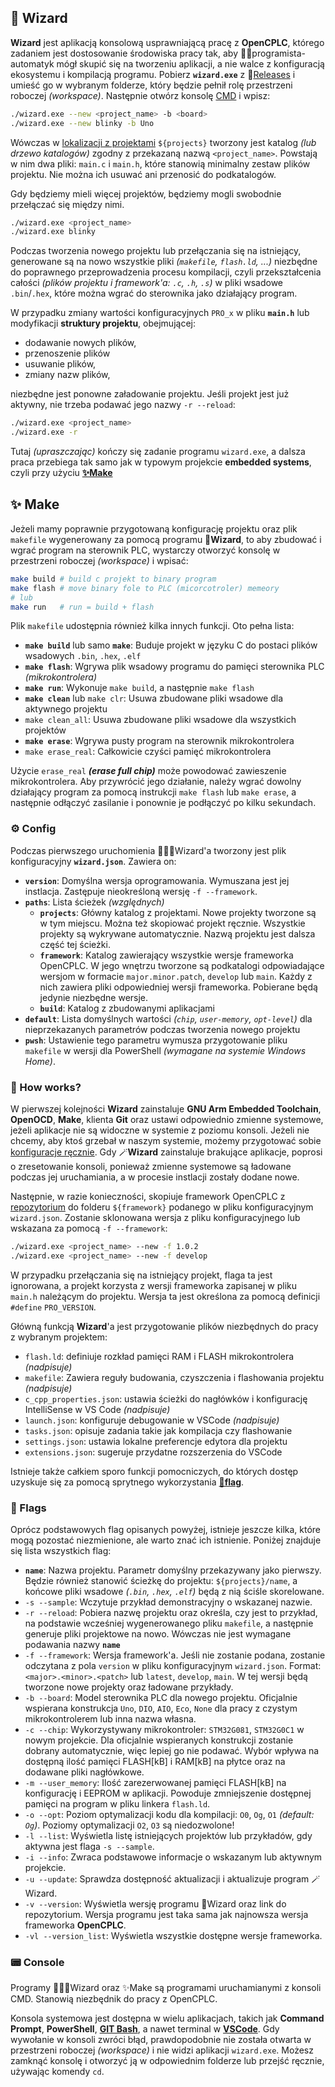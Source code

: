 ## 🔮 Wizard

**Wizard** jest aplikacją konsolową usprawniającą pracę z **OpenCPLC**, którego zadaniem jest dostosowanie środowiska pracy tak, aby 👨‍💻programista-automatyk mógł skupić się na tworzeniu aplikacji, a nie walce z konfiguracją ekosystemu i kompilacją programu. Pobierz **`wizard.exe`** z 🚀[Releases](https://github.com/OpenCPLC/Wizard/releases) i umieść go w wybranym folderze, który będzie pełnił rolę przestrzeni roboczej _(workspace)_. Następnie otwórz konsolę [CMD](#-console) i wpisz:

```bash
./wizard.exe --new <project_name> -b <board>
./wizard.exe --new blinky -b Uno
```

Wówczas w [lokalizacji z projektami](#️-config) `${projects}` tworzony jest katalog _(lub drzewo katalogów)_ zgodny z przekazaną nazwą `<project_name>`. Powstają w nim dwa pliki: `main.c` i `main.h`, które stanowią minimalny zestaw plików projektu. Nie można ich usuwać ani przenosić do podkatalogów.

Gdy będziemy mieli więcej projektów, będziemy mogli swobodnie przełączać się między nimi.

```bash
./wizard.exe <project_name>
./wizard.exe blinky
```

Podczas tworzenia nowego projektu lub przełączania się na istniejący, generowane są na nowo wszystkie pliki _(`makefile`, `flash.ld`, ...)_ niezbędne do poprawnego przeprowadzenia procesu kompilacji, czyli przekształcenia całości _(plików projektu i framework'a: `.c`, `.h`, `.s`)_ w pliki wsadowe `.bin`/`.hex`, które można wgrać do sterownika jako działający program.

W przypadku zmiany wartości konfiguracyjnych `PRO_x` w pliku **`main.h`** lub modyfikacji **struktury projektu**, obejmującej:

- dodawanie nowych plików,
- przenoszenie plików
- usuwanie plików,
- zmiany nazw plików,

niezbędne jest ponowne załadowanie projektu. Jeśli projekt jest już aktywny, nie trzeba podawać jego nazwy `-r --reload`:

```bash
./wizard.exe <project_name>
./wizard.exe -r
```

Tutaj _(upraszczając)_ kończy się zadanie programu `wizard.exe`, a dalsza praca przebiega tak samo jak w typowym projekcie **embedded systems**, czyli przy użyciu [**✨Make**](#-make)

## ✨ Make

Jeżeli mamy poprawnie przygotowaną konfigurację projektu oraz plik `makefile` wygenerowany za pomocą programu 🔮**Wizard**, to aby zbudować i wgrać program na sterownik PLC, wystarczy otworzyć konsolę w przestrzeni roboczej _(workspace)_ i wpisać:

```bash
make build # build c projekt to binary program
make flash # move binary fole to PLC (micorcotroler) memeory
# lub
make run   # run = build + flash
```

Plik `makefile` udostępnia również kilka innych funkcji. Oto pełna lista:

- **`make build`** lub samo **`make`**: Buduje projekt w języku C do postaci plików wsadowych `.bin`, `.hex`, `.elf`
- **`make flash`**: Wgrywa plik wsadowy programu do pamięci sterownika PLC _(mikrokontrolera)_
- **`make run`**: Wykonuje `make build`, a następnie `make flash`
- **`make clean`** lub `make clr`: Usuwa zbudowane pliki wsadowe dla aktywnego projektu
- `make clean_all`: Usuwa zbudowane pliki wsadowe dla wszystkich projektów
- **`make erase`**: Wgrywa pusty program na sterownik mikrokontrolera
- `make erase_real`: Całkowicie czyści pamięć mikrokontrolera

Użycie `erase_real` **_(erase full chip)_** może powodować zawieszenie mikrokontrolera. Aby przywrócić jego działanie, należy wgrać dowolny działający program za pomocą instrukcji `make flash` lub `make erase`, a następnie odłączyć zasilanie i ponownie je podłączyć po kilku sekundach.

### ⚙️ Config

Podczas pierwszego uruchomienia 🧙🏼‍♂️Wizard'a tworzony jest plik konfiguracyjny **`wizard.json`**. Zawiera on:

- **`version`**: Domyślna wersja oprogramowania. Wymuszana jest jej instlacja. Zastępuje nieokreśloną wersję `-f --framework`.
- **`paths`**: Lista ścieżek _(względnych)_
  - **`projects`**: Główny katalog z projektami. Nowe projekty tworzone są w tym miejscu. Można też skopiować projekt ręcznie. Wszystkie projekty są wykrywane automatycznie. Nazwą projektu jest dalsza część tej ścieżki.
  - **`framework`**: Katalog zawierający wszystkie wersje frameworka OpenCPLC. W jego wnętrzu tworzone są podkatalogi odpowiadające wersjom w formacie `major.minor.patch`, `develop` lub `main`. Każdy z nich zawiera pliki odpowiedniej wersji frameworka. Pobierane będą jedynie niezbędne wersje.
  - **`build`**: Katalog z zbudowanymi aplikacjami
- **`default`**: Lista domyślnych wartości _(`chip`, `user-memory`, `opt-level`)_ dla nieprzekazanych parametrów podczas tworzenia nowego projektu 
- **`pwsh`**: Ustawienie tego parametru wymusza przygotowanie pliku `makefile` w wersji dla PowerShell _(wymagane na systemie Windows Home)_.

### 🤔 How works?

W pierwszej kolejności **Wizard** zainstaluje **GNU Arm Embedded Toolchain**, **OpenOCD**, **Make**, klienta **Git** oraz ustawi odpowiednio zmienne systemowe, jeżeli aplikacje nie są widoczne w systemie z poziomu konsoli. Jeżeli nie chcemy, aby ktoś grzebał w naszym systemie, możemy przygotować sobie [konfiguracje ręcznie](readme-install.md). Gdy 🪄**Wizard** zainstaluje brakujące aplikacje, poprosi o zresetowanie konsoli, ponieważ zmienne systemowe są ładowane podczas jej uruchamiania, a w procesie instlacji zostały dodane nowe.

Następnie, w razie konieczności, skopiuje framework OpenCPLC z [repozytorium](https://github.com/OpenCPLC/Framework) do folderu `${framework}` podanego w pliku konfiguracyjnym `wizard.json`. Zostanie sklonowana wersja z pliku konfiguracyjnego lub wskazana za pomocą `-f --framework`:

```bash
./wizard.exe <project_name> --new -f 1.0.2
./wizard.exe <project_name> --new -f develop
```

W przypadku przełączania się na istniejący projekt, flaga ta jest ignorowana, a projekt korzysta z wersji frameworka zapisanej w pliku `main.h` należącym do projektu. Wersja ta jest określona za pomocą definicji `#define` `PRO_VERSION`.

Główną funkcją **Wizard**'a jest przygotowanie plików niezbędnych do pracy z wybranym projektem:

- `flash.ld`: definiuje rozkład pamięci RAM i FLASH mikrokontrolera _(nadpisuje)_
- `makefile`: Zawiera reguły budowania, czyszczenia i flashowania projektu _(nadpisuje)_
- `c_cpp_properties.json`: ustawia ścieżki do nagłówków i konfigurację IntelliSense w VS Code _(nadpisuje)_
- `launch.json`: konfiguruje debugowanie w VSCode _(nadpisuje)_
- `tasks.json`: opisuje zadania takie jak kompilacja czy flashowanie
- `settings.json`: ustawia lokalne preferencje edytora dla projektu
- `extensions.json`: sugeruje przydatne rozszerzenia do VSCode

Istnieje także całkiem sporo funkcji pomocniczych, do których dostęp uzyskuje się za pomocą sprytnego wykorzystania [**🚩flag**](#-flags).

### 🚩 Flags

Oprócz podstawowych flag opisanych powyżej, istnieje jeszcze kilka, które mogą pozostać niezmienione, ale warto znać ich istnienie. Poniżej znajduje się lista wszystkich flag:

- **`name`**: Nazwa projektu. Parametr domyślny przekazywany jako pierwszy. Będzie również stanowić ścieżkę do projektu: `${projects}/name`, a końcowe pliki wsadowe _(`.bin`, `.hex`, `.elf`)_ będą z nią ściśle skorelowane.
- `-s --sample`: Wczytuje przykład demonstracyjny o wskazanej nazwie. 
- `-r --reload`: Pobiera nazwę projektu oraz określa, czy jest to przykład, na podstawie wcześniej wygenerowanego pliku `makefile`, a następnie generuje pliki projektowe na nowo. Wówczas nie jest wymagane podawania nazwy **`name`**
- `-f --framework`: Wersja framework'a. Jeśli nie zostanie podana, zostanie odczytana z pola `version` w pliku konfiguracyjnym `wizard.json`. Format: `<major>.<minor>.<patch>` lub `latest`, `develop`, `main`. W tej wersji będą tworzone nowe projekty oraz ładowane przykłady.
- `-b --board`: Model sterownika PLC dla nowego projektu. Oficjalnie wspierana konstrukcja `Uno`, `DIO`, `AIO`, `Eco`, `None` dla pracy z czystym mikrokontrolerem lub inna nazwa własna.
- `-c --chip`: Wykorzystywany mikrokontroler: `STM32G081`, `STM32G0C1` w nowym projekcie. Dla oficjalnie wspieranych konstrukcji zostanie dobrany automatycznie, więc lepiej go nie podawać. Wybór wpływa na dostępną ilość pamięci FLASH[kB] i RAM[kB] na płytce oraz na dodawane pliki nagłówkowe.
- `-m --user_memory`: Ilość zarezerwowanej pamięci FLASH[kB] na konfigurację i EEPROM w aplikacji. Powoduje zmniejszenie dostępnej pamięci na program w pliku linkera `flash.ld`.
- `-o --opt`: Poziom optymalizacji kodu dla kompilacji: `O0`, `Og`, `O1` _(default: `Og`)_. Poziomy optymalizacji `O2`, `O3` są niedozwolone!
- `-l --list`: Wyświetla listę istniejących projektów lub przykładów, gdy aktywna jest flaga `-s --sample`.
- `-i --info`: Zwraca podstawowe informacje o wskazanym lub aktywnym projekcie.  
- `-u --update`: Sprawdza dostępność aktualizacji i aktualizuje program 🪄Wizard.  
- `-v --version`: Wyświetla wersję programu 🔮Wizard oraz link do repozytorium. Wersja programu jest taka sama jak najnowsza wersja frameworka **OpenCPLC**.  
- `-vl --version_list`: Wyświetla wszystkie dostępne wersje frameworka.

### 📟 Console

Programy 🧙🏼‍♂️Wizard oraz ✨Make są programami uruchamianymi z konsoli CMD. Stanowią niezbędnik do pracy z OpenCPLC.

Konsola systemowa jest dostępna w wielu aplikacjach, takich jak **Command Prompt**, **PowerShell**, [**GIT Bash**](https://git-scm.com/downloads), a nawet terminal w [**VSCode**](https://code.visualstudio.com/). Gdy wywołanie w konsoli zwróci błąd, prawdopodobnie nie została otwarta w przestrzeni roboczej _(workspace)_ i nie widzi aplikacji `wizard.exe`. Możesz zamknąć konsolę i otworzyć ją w odpowiednim folderze lub przejść ręcznie, używając komendy `cd`.